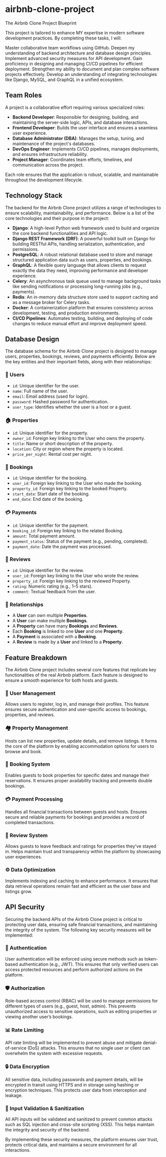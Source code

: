 # airbnb-clone-project
The Airbnb Clone Project Blueprint

This project is tailored to enhance MY expertise in modern software development practices. By completing these tasks, I will:

Master collaborative team workflows using GitHub.
Deepen my understanding of backend architecture and database design principles.
Implement advanced security measures for API development.
Gain proficiency in designing and managing CI/CD pipelines for efficient deployment.
Strengthen my ability to document and plan complex software projects effectively.
Develop an understanding of integrating technologies like Django, MySQL, and GraphQL in a unified ecosystem.


## Team Roles

A project is a collaborative effort requiring various specialized roles:

- **Backend Developer**: Responsible for designing, building, and maintaining the server-side logic, APIs, and database interactions.
- **Frontend Developer**: Builds the user interface and ensures a seamless user experience.
- **Database Administrator (DBA)**: Manages the setup, tuning, and maintenance of the project's databases.
- **DevOps Engineer**: Implements CI/CD pipelines, manages deployments, and ensures infrastructure reliability.
- **Project Manager**: Coordinates team efforts, timelines, and communication across the project.

Each role ensures that the application is robust, scalable, and maintainable throughout the development lifecycle.


## Technology Stack

The backend for the Airbnb Clone project utilizes a range of technologies to ensure scalability, maintainability, and performance. Below is a list of the core technologies and their purpose in the project:

- **Django**: A high-level Python web framework used to build and organize the core backend functionalities and API logic.
- **Django REST Framework (DRF)**: A powerful toolkit built on Django for building RESTful APIs, handling serialization, authentication, and permissions.
- **PostgreSQL**: A robust relational database used to store and manage structured application data such as users, properties, and bookings.
- **GraphQL**: A flexible query language that allows clients to request exactly the data they need, improving performance and developer experience.
- **Celery**: An asynchronous task queue used to manage background tasks like sending notifications or processing long-running jobs (e.g., payments).
- **Redis**: An in-memory data structure store used to support caching and as a message broker for Celery tasks.
- **Docker**: A containerization platform that ensures consistency across development, testing, and production environments.
- **CI/CD Pipelines**: Automates testing, building, and deploying of code changes to reduce manual effort and improve deployment speed.


## Database Design

The database schema for the Airbnb Clone project is designed to manage users, properties, bookings, reviews, and payments efficiently. Below are the key entities and their important fields, along with their relationships:

### 🧑 Users
- `id`: Unique identifier for the user.
- `name`: Full name of the user.
- `email`: Email address (used for login).
- `password`: Hashed password for authentication.
- `user_type`: Identifies whether the user is a host or a guest.

### 🏠 Properties
- `id`: Unique identifier for the property.
- `owner_id`: Foreign key linking to the User who owns the property.
- `title`: Name or short description of the property.
- `location`: City or region where the property is located.
- `price_per_night`: Rental cost per night.

### 📅 Bookings
- `id`: Unique identifier for the booking.
- `user_id`: Foreign key linking to the User who made the booking.
- `property_id`: Foreign key linking to the booked Property.
- `start_date`: Start date of the booking.
- `end_date`: End date of the booking.

### 💳 Payments
- `id`: Unique identifier for the payment.
- `booking_id`: Foreign key linking to the related Booking.
- `amount`: Total payment amount.
- `payment_status`: Status of the payment (e.g., pending, completed).
- `payment_date`: Date the payment was processed.

### 📝 Reviews
- `id`: Unique identifier for the review.
- `user_id`: Foreign key linking to the User who wrote the review.
- `property_id`: Foreign key linking to the reviewed Property.
- `rating`: Numeric rating (e.g., 1–5 stars).
- `comment`: Textual feedback from the user.

### 🔗 Relationships
- A **User** can own multiple **Properties**.
- A **User** can make multiple **Bookings**.
- A **Property** can have many **Bookings** and **Reviews**.
- Each **Booking** is linked to one **User** and one **Property**.
- A **Payment** is associated with a **Booking**.
- A **Review** is made by a **User** and linked to a **Property**.


## Feature Breakdown

The Airbnb Clone project includes several core features that replicate key functionalities of the real Airbnb platform. Each feature is designed to ensure a smooth experience for both hosts and guests.

### 👤 User Management
Allows users to register, log in, and manage their profiles. This feature ensures secure authentication and user-specific access to bookings, properties, and reviews.

### 🏘️ Property Management
Hosts can list new properties, update details, and remove listings. It forms the core of the platform by enabling accommodation options for users to browse and book.

### 📅 Booking System
Enables guests to book properties for specific dates and manage their reservations. It ensures proper availability tracking and prevents double bookings.

### 💳 Payment Processing
Handles all financial transactions between guests and hosts. Ensures secure and reliable payments for bookings and provides a record of completed transactions.

### 📝 Review System
Allows guests to leave feedback and ratings for properties they've stayed in. Helps maintain trust and transparency within the platform by showcasing user experiences.

### ⚙️ Data Optimization
Implements indexing and caching to enhance performance. It ensures that data retrieval operations remain fast and efficient as the user base and listings grow.


## API Security

Securing the backend APIs of the Airbnb Clone project is critical to protecting user data, ensuring safe financial transactions, and maintaining the integrity of the system. The following key security measures will be implemented:

### 🔐 Authentication
User authentication will be enforced using secure methods such as token-based authentication (e.g., JWT). This ensures that only verified users can access protected resources and perform authorized actions on the platform.

### 🛡️ Authorization
Role-based access control (RBAC) will be used to manage permissions for different types of users (e.g., guest, host, admin). This prevents unauthorized access to sensitive operations, such as editing properties or viewing another user’s bookings.

### 📊 Rate Limiting
API rate limiting will be implemented to prevent abuse and mitigate denial-of-service (DoS) attacks. This ensures that no single user or client can overwhelm the system with excessive requests.

### 🔒 Data Encryption
All sensitive data, including passwords and payment details, will be encrypted in transit using HTTPS and in storage using hashing or encryption techniques. This protects user data from interception and leakage.

### 🧪 Input Validation & Sanitization
All API inputs will be validated and sanitized to prevent common attacks such as SQL injection and cross-site scripting (XSS). This helps maintain the integrity and security of the backend.

By implementing these security measures, the platform ensures user trust, protects critical data, and maintains a secure environment for all interactions.
